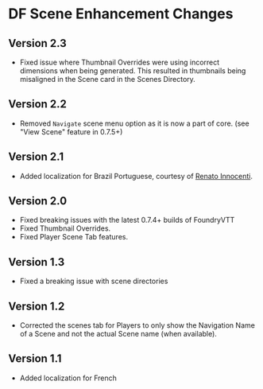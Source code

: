 # DF Scene Enhancement Changes

## Version 2.3
- Fixed issue where Thumbnail Overrides were using incorrect dimensions when being generated. This resulted in thumbnails being misaligned in the Scene card in the Scenes Directory.

## Version 2.2
- Removed `Navigate` scene menu option as it is now a part of core. (see "View Scene" feature in 0.7.5+)

## Version 2.1
- Added localization for Brazil Portuguese, courtesy of [Renato Innocenti](https://github.com/rinnocenti).

## Version 2.0
- Fixed breaking issues with the latest 0.7.4+ builds of FoundryVTT
- Fixed Thumbnail Overrides.
- Fixed Player Scene Tab features.

## Version 1.3
- Fixed a breaking issue with scene directories

## Version 1.2
- Corrected the scenes tab for Players to only show the Navigation Name of a Scene and not the actual Scene name (when available).

## Version 1.1
- Added localization for French
